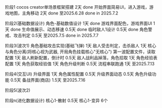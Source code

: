 阶段1
  cocos creator单场景框架搭建  2天 done
  开始界面简易UI，进入游戏，游戏地图，主角移动  2天 done
  至2025.6.28  done in 2025.7.2
  
阶段2(基础数据设计)
  角色-基础数值设计 1天 done
  游戏界面配色，游戏界面UI 1天 done
  生命值展示、动态移速 0.5天 done
  临时敌人1设计 0.5天 done
  角色警戒、攻击判定 0.5天 
  至2025.7.5  done in 2025.7.7

阶段3(波次1)
  角色基础攻击实现(基础飞弹) 1天
  敌人受击判定，击杀敌人 1天
  核心与角色分离(将核心视为武器, 开局角色挂载核心"无核心")
  第一波配置文件，读取配置  1天
  敌人刷新配置，倒计时 0.5天
  敌人战利品掉落，角色拾取  1天
  角色经验表配置  1天
  角色获取经验值  1天
  角色升级判断  0.5天
  流程串联跑通  1天
  至2025.7.13

阶段4(交互UI)
  升级界面 1天
  角色属性配置 0.5天
  升级界面动态 0.5天
  角色升级功能 0.5天
  备战界面(商店) 1.5天
  至2025.7.16

阶段5(波次2)

阶段n(进化数据设计)
  核心1-散射 0.5天
  核心1-变异 6个